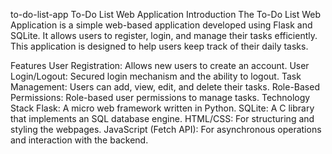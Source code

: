 to-do-list-app
To-Do List Web Application
Introduction
The To-Do List Web Application is a simple web-based application developed using Flask and SQLite. It allows users to register, login, and manage their tasks efficiently. This application is designed to help users keep track of their daily tasks.

Features
User Registration: Allows new users to create an account.
User Login/Logout: Secured login mechanism and the ability to logout.
Task Management: Users can add, view, edit, and delete their tasks.
Role-Based Permissions: Role-based user permissions to manage tasks.
Technology Stack
Flask: A micro web framework written in Python.
SQLite: A C library that implements an SQL database engine.
HTML/CSS: For structuring and styling the webpages.
JavaScript (Fetch API): For asynchronous operations and interaction with the backend.
